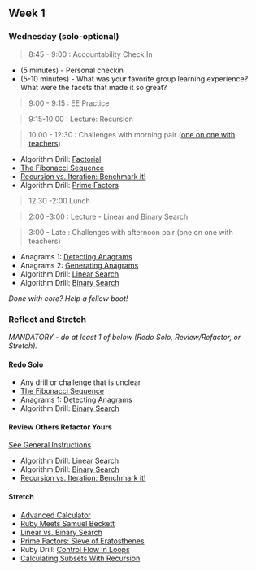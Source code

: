 ## Week 1

### Wednesday (solo-optional)

> 8:45 - 9:00 : Accountability Check In

- (5 minutes) - Personal checkin
- (5-10 minutes) - What was your favorite group learning experience?  What were the facets that made it so great?

> 9:00 - 9:15 : EE Practice

> 9:15-10:00 : Lecture: Recursion

> 10:00 - 12:30 : Challenges with morning pair ([one on one with teachers](https://docs.google.com/a/devbootcamp.com/spreadsheet/ccc?key=0AozpO5yzg9E6dEdEWVhhME8yeVYzd1V4am9qMTVjX2c&usp=sharing#gid=0))

- Algorithm Drill: [Factorial](https://github.com/sea-lions-2014/algorithm-drill-factorial-challenge)
- [The Fibonacci Sequence](https://github.com/sea-lions-2014/the-fibonacci-sequence-challenge)
- [Recursion vs. Iteration: Benchmark it!](https://github.com/sea-lions-2014/recursion-vs-iteration-benchmarking-it-challenge)
- Algorithm Drill: [Prime Factors](https://github.com/sea-lions-2014/algorithm-drill-prime-factors-challenge)


> 12:30 -2:00 Lunch

> 2:00 -3:00 : Lecture - Linear and Binary Search

> 3:00 - Late : Challenges with afternoon pair (one on one with teachers)

- Anagrams 1: [Detecting Anagrams](https://github.com/sea-lions-2014/anagrams-1-detecting-anagrams-challenge)
- Anagrams 2: [Generating Anagrams](https://github.com/sea-lions-2014/anagrams-2-generating-anagrams-challenge)
- Algorithm Drill: [Linear Search](https://github.com/sea-lions-2014/algorithm-drill-linear-search-challenge)
- Algorithm Drill: [Binary Search](https://github.com/sea-lions-2014/algorithm-drill-binary-search-challenge)

*Done with core? Help a fellow boot!*

### Reflect and Stretch

*MANDATORY - do at least 1 of below (Redo Solo, Review/Refactor, or Stretch).*

#### Redo Solo

- Any drill or challenge that is unclear
- [The Fibonacci Sequence](https://github.com/sea-lions-2014/the-fibonacci-sequence-challenge)
- Anagrams 1: [Detecting Anagrams](https://github.com/sea-lions-2014/anagrams-1-detecting-anagrams-challenge)
- Algorithm Drill: [Binary Search](https://github.com/sea-lions-2014/algorithm-drill-binary-search-challenge)

#### Review Others Refactor Yours

[See General Instructions](https://github.com/sea-lions-2014/review-others-refactor-yours-challenge)

- Algorithm Drill: [Linear Search](https://github.com/sea-lions-2014/algorithm-drill-linear-search-challenge)
- Algorithm Drill: [Binary Search](https://github.com/sea-lions-2014/algorithm-drill-binary-search-challenge)
- [Recursion vs. Iteration: Benchmark it!](https://github.com/sea-lions-2014/recursion-vs-iteration-benchmarking-it-challenge)

#### Stretch

- [Advanced Calculator](https://github.com/sea-lions-2014/advanced-calculator-challenge)
- [Ruby Meets Samuel Beckett](https://github.com/sea-lions-2014/quad-ruby-meets-samuel-beckett-challenge)
- [Linear vs. Binary Search](https://github.com/sea-lions-2014/binary-vs-linear-searching-challenge)
- [Prime Factors: Sieve of Eratosthenes](https://github.com/sea-lions-2014/prime-factors-sieve-of-eratosthenes-challenge)
- Ruby Drill: [Control Flow in Loops](https://github.com/sea-lions-2014/ruby-drill-control-flow-in-loops-challenge)
- [Calculating Subsets With Recursion](https://github.com/sea-lions-2014/review-subsets-with-recursion-challenge)


